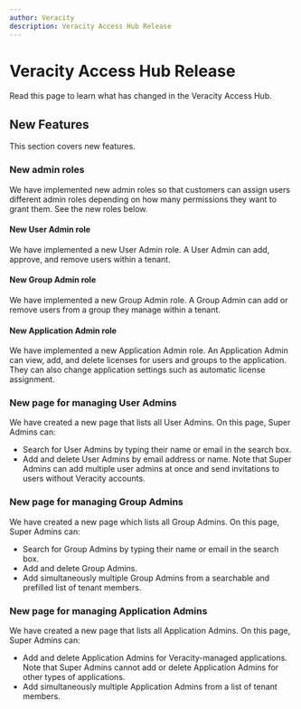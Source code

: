 ```yaml
--- 
author: Veracity 
description: Veracity Access Hub Release
---
```


# Veracity Access Hub Release

Read this page to learn what has changed in the Veracity Access Hub. 

## New Features

This section covers new features.

### New admin roles

We have implemented new admin roles so that customers can assign users different admin roles depending on how many permissions they want to grant them. See the new roles below.

#### New User Admin role
We have implemented a new User Admin role. A User Admin can add, approve, and remove users within a tenant.

#### New Group Admin role
We have implemented a new Group Admin role. A Group Admin can add or remove users from a group they manage within a tenant.

#### New Application Admin role
We have implemented a new Application Admin role. An Application Admin can view, add, and delete licenses for users and groups to the application. They can also change application settings such as automatic license assignment.

### New page for managing User Admins
We have created a new page that lists all User Admins. On this page, Super Admins can:
* Search for User Admins by typing their name or email in the search box.
* Add and delete User Admins by email address or name. Note that Super Admins can add multiple user admins at once and send invitations to users without Veracity accounts.

### New page for managing Group Admins
We have created a new page which lists all Group Admins. On this page, Super Admins can:
* Search for Group Admins by typing their name or email in the search box.
* Add and delete Group Admins.
* Add simultaneously multiple Group Admins from a searchable and prefilled list of tenant members.

### New page for managing Application Admins
We have created a new page that lists all Application Admins. On this page, Super Admins can:
* Add and delete Application Admins for Veracity-managed applications. Note that Super Admins cannot add or delete Application Admins for other types of applications.
* Add simultaneously multiple Application Admins from a list of tenant members.
